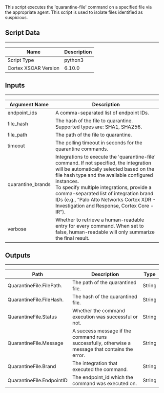 This script executes the 'quarantine-file' command on a specified file via the appropriate agent. This script is used to isolate files identified as suspicious.

## Script Data

---

| **Name** | **Description** |
| --- | --- |
| Script Type | python3 |
| Cortex XSOAR Version | 6.10.0 |

## Inputs

---

| **Argument Name** | **Description** |
| --- | --- |
| endpoint_ids | A comma-separated list of endpoint IDs. |
| file_hash | The hash of the file to quarantine. Supported types are: SHA1, SHA256. |
| file_path | The path of the file to quarantine. |
| timeout | The polling timeout in seconds for the quarantine commands. |
| quarantine_brands | Integrations to execute the 'quarantine-file' command. If not specified, the integration will be automatically selected based on the file hash type and the available configured instances.<br/>To specify multiple integrations, provide a comma-separated list of integration brand IDs \(e.g., "Palo Alto Networks Cortex XDR - Investigation and Response, Cortex Core - IR"\). |
| verbose | Whether to retrieve a human-readable entry for every command. When set to false, human-readable will only summarize the final result. |

## Outputs

---

| **Path** | **Description** | **Type** |
| --- | --- | --- |
| QuarantineFile.FilePath. | The path of the quarantined file. | String |
| QuarantineFile.FileHash. | The hash of the quarantined file. | String |
| QuarantineFile.Status | Whether the command execution was successful or not. | String |
| QuarantineFile.Message | A success message if the command runs successfully, otherwise a message that contains the error. | String |
| QuarantineFile.Brand | The integration that executed the command. | String |
| QuarantineFile.EndpointID | The endpoint_id which the command was executed on. | String |

